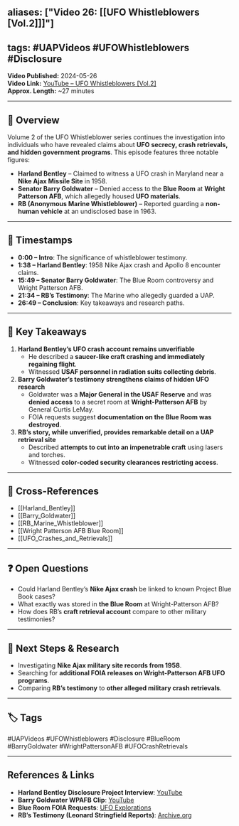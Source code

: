 ## aliases: ["Video 26: [[UFO Whistleblowers [Vol.2]]]"]

## tags: #UAPVideos #UFOWhistleblowers #Disclosure

**Video Published:** 2024-05-26  
**Video Link:** [YouTube – UFO Whistleblowers [Vol.2]](https://www.youtube.com/watch?v=9Xk4X41yl2M)  
**Approx. Length:** ~27 minutes

---

## 📌 Overview

Volume 2 of the UFO Whistleblower series continues the investigation into individuals who have revealed claims about **UFO secrecy, crash retrievals, and hidden government programs**. This episode features three notable figures:

- **Harland Bentley** – Claimed to witness a UFO crash in Maryland near a **Nike Ajax Missile Site** in 1958.
- **Senator Barry Goldwater** – Denied access to the **Blue Room** at **Wright Patterson AFB**, which allegedly housed **UFO materials**.
- **RB (Anonymous Marine Whistleblower)** – Reported guarding a **non-human vehicle** at an undisclosed base in 1963.

---

## 🎥 Timestamps

- **0:00 – Intro**: The significance of whistleblower testimony.
- **1:38 – Harland Bentley**: 1958 Nike Ajax crash and Apollo 8 encounter claims.
- **15:49 – Senator Barry Goldwater**: The Blue Room controversy and Wright Patterson AFB.
- **21:34 – RB’s Testimony**: The Marine who allegedly guarded a UAP.
- **26:49 – Conclusion**: Key takeaways and research paths.

---

## 📝 Key Takeaways

1. **Harland Bentley’s UFO crash account remains unverifiable**
    - He described a **saucer-like craft crashing and immediately regaining flight**.
    - Witnessed **USAF personnel in radiation suits collecting debris**.
2. **Barry Goldwater’s testimony strengthens claims of hidden UFO research**
    - Goldwater was a **Major General in the USAF Reserve** and was **denied access** to a secret room at **Wright-Patterson AFB** by General Curtis LeMay.
    - FOIA requests suggest **documentation on the Blue Room was destroyed**.
3. **RB’s story, while unverified, provides remarkable detail on a UAP retrieval site**
    - Described **attempts to cut into an impenetrable craft** using lasers and torches.
    - Witnessed **color-coded security clearances restricting access**.

---

## 🔗 Cross-References

- [[Harland_Bentley]]
- [[Barry_Goldwater]]
- [[RB_Marine_Whistleblower]]
- [[Wright Patterson AFB Blue Room]]
- [[UFO_Crashes_and_Retrievals]]

---

## ❓ Open Questions

- Could Harland Bentley’s **Nike Ajax crash** be linked to known Project Blue Book cases?
- What exactly was stored in **the Blue Room** at Wright-Patterson AFB?
- How does RB’s **craft retrieval account** compare to other military testimonies?

---

## 🔮 Next Steps & Research

- Investigating **Nike Ajax military site records from 1958**.
- Searching for **additional FOIA releases on Wright-Patterson AFB UFO programs**.
- Comparing **RB’s testimony** to **other alleged military crash retrievals**.

---

## 🏷️ Tags

#UAPVideos #UFOWhistleblowers #Disclosure #BlueRoom #BarryGoldwater #WrightPattersonAFB #UFOCrashRetrievals

---

## **References & Links**

- **Harland Bentley Disclosure Project Interview**: [YouTube](https://www.youtube.com/watch?v=oUqsU76GRq4)
- **Barry Goldwater WPAFB Clip**: [YouTube](https://www.youtube.com/watch?v=MtJo6vKnY54)
- **Blue Room FOIA Requests**: [UFO Explorations](https://www.ufoexplorations.com/_files/ugd/aa4aac_0ac132bebd5b43ffa84a5c5813d784c4.pdf)
- **RB’s Testimony (Leonard Stringfield Reports)**: [Archive.org](https://archive.org/details/stringfield_Retrievals_Report_6_inner_sanctum_LQ)